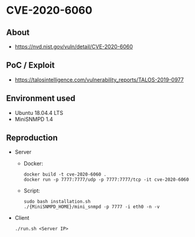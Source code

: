 # CVE-2020-6060

## About
* <https://nvd.nist.gov/vuln/detail/CVE-2020-6060>


## PoC / Exploit

* <https://talosintelligence.com/vulnerability_reports/TALOS-2019-0977> 


## Environment used

* Ubuntu 18.04.4 LTS
* MiniSNMPD 1.4


## Reproduction

* Server
    - Docker:
        ```shell script
        docker build -t cve-2020-6060 .
        docker run -p 7777:7777/udp -p 7777:7777/tcp -it cve-2020-6060
        ```
    - Script:
        ```shell script
        sudo bash installation.sh
        ./{MiniSNMPD_HOME}/mini_snmpd -p 7777 -i eth0 -n -v
        ```

* Client
    ```shell script
    ./run.sh <Server IP>
    ```
